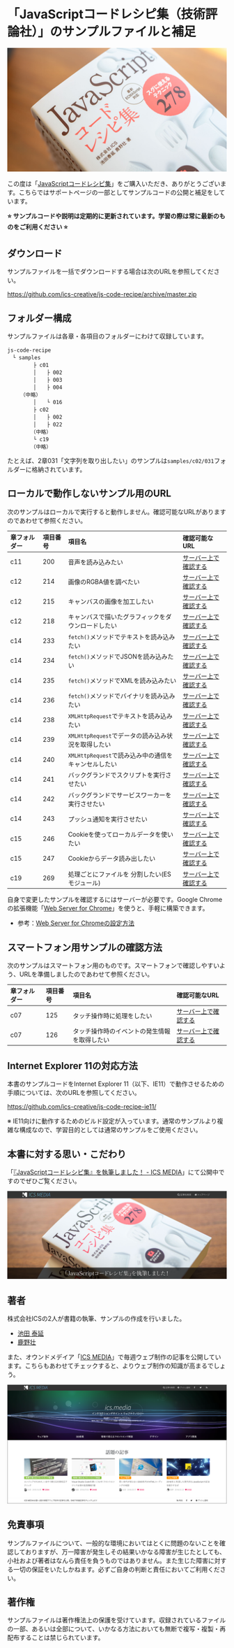 # 「JavaScriptコードレシピ集（技術評論社）」のサンプルファイルと補足

![](images/jscoderecipe-supoort.jpg)

この度は「[JavaScriptコードレシピ集](https://gihyo.jp/book/2019/978-4-297-10368-2)」をご購入いただき、ありがとうございます。こちらではサポートページの一部としてサンプルコードの公開と補足をしています。

**⭐
サンプルコードや説明は定期的に更新されています。学習の際は常に最新のものをご利用ください
⭐**

## ダウンロード

サンプルファイルを一括でダウンロードする場合は次のURLを参照してください。

https://github.com/ics-creative/js-code-recipe/archive/master.zip

## フォルダー構成

サンプルファイルは各章・各項目のフォルダーにわけて収録しています。

```
js-code-recipe
　└ samples
　　　　　├ c01
　　　　　│　　├ 002
　　　　　│　　├ 003
　　　　　│　　├ 004
　　　（中略）
　　　　　│　　└ 016
　　　　　├ c02
　　　　　│　　├ 002
　　　　　│　　├ 022
　　　　　（中略）
　　　　　└ c19
　　　　　（中略）
```

たとえば、2章031「文字列を取り出したい」のサンプルは`samples/c02/031`フォルダーに格納されています。

## ローカルで動作しないサンプル用のURL

次のサンプルはローカルで実行すると動作しません。確認可能なURLがありますのであわせて参照ください。

| 章フォルダー | 項目番号 | 項目名                                          | 確認可能なURL                                                                                  |
|:-----------|:--------|:-----------------------------------------------|:----------------------------------------------------------------------------------------------|
| c11        | 200     | 音声を読み込みたい                                | [サーバー上で確認する](https://ics-creative.github.io/js-code-recipe/samples/c11/200/index.html) |
| c12        | 214     | 画像のRGBA値を調べたい                            | [サーバー上で確認する](https://ics-creative.github.io/js-code-recipe/samples/c12/214/index.html) |
| c12        | 215     | キャンバスの画像を加工したい                        | [サーバー上で確認する](https://ics-creative.github.io/js-code-recipe/samples/c12/215/index.html) |
| c12        | 218     | キャンバスで描いたグラフィックをダウンロードしたい     | [サーバー上で確認する](https://ics-creative.github.io/js-code-recipe/samples/c12/218/index.html) |
| c14        | 233     | `fetch()`メソッドでテキストを読み込みたい           | [サーバー上で確認する](https://ics-creative.github.io/js-code-recipe/samples/c14/233/index.html) |
| c14        | 234     | `fetch()`メソッドでJSONを読み込みたい              | [サーバー上で確認する](https://ics-creative.github.io/js-code-recipe/samples/c14/234/index.html) |
| c14        | 235     | `fetch()`メソッドでXMLを読み込みたい               | [サーバー上で確認する](https://ics-creative.github.io/js-code-recipe/samples/c14/235/index.html) |
| c14        | 236     | `fetch()`メソッドでバイナリを読み込みたい           | [サーバー上で確認する](https://ics-creative.github.io/js-code-recipe/samples/c14/236/index.html) |
| c14        | 238     | `XMLHttpRequest`でテキストを読み込みたい           | [サーバー上で確認する](https://ics-creative.github.io/js-code-recipe/samples/c14/238/index.html) |
| c14        | 239     | `XMLHttpRequest`でデータの読み込み状況を取得したい  | [サーバー上で確認する](https://ics-creative.github.io/js-code-recipe/samples/c14/239/index.html) |
| c14        | 240     | `XMLHttpRequest`で読み込み中の通信をキャンセルしたい | [サーバー上で確認する](https://ics-creative.github.io/js-code-recipe/samples/c14/240/index.html) |
| c14        | 241     | バックグランドでスクリプトを実行させたい    | [サーバー上で確認する](https://ics-creative.github.io/js-code-recipe/samples/c14/241/index.html) |
| c14        | 242     | バックグランドでサービスワーカーを実行させたい    | [サーバー上で確認する](https://ics-creative.github.io/js-code-recipe/samples/c14/242/index.html) |
| c14        | 243     | プッシュ通知を実行させたい    | [サーバー上で確認する](https://ics-creative.github.io/js-code-recipe/samples/c14/243/index.html) |
| c15        | 246     | Cookieを使ってローカルデータを使いたい    | [サーバー上で確認する](https://ics-creative.github.io/js-code-recipe/samples/c15/246/index.html) |
| c15        | 247     | Cookieからデータ読み出したい    | [サーバー上で確認する](https://ics-creative.github.io/js-code-recipe/samples/c15/247/index.html) |
| c19        | 269     | 処理ごとにファイルを 分割したい(ESモジュール)    | [サーバー上で確認する](https://ics-creative.github.io/js-code-recipe/samples/c19/269/index.html) |

自身で変更したサンプルを確認するにはサーバーが必要です。Google
Chromeの拡張機能「[Web Server for Chrome](https://chrome.google.com/webstore/detail/web-server-for-chrome/ofhbbkphhbklhfoeikjpcbhemlocgigb)」を使うと、手軽に構築できます。

- 参考：[Web Server for Chromeの設定方法](https://twitter.com/tonkotsuboy_com/status/868397954532495360)

## スマートフォン用サンプルの確認方法

次のサンプルはスマートフォン用のものです。スマートフォンで確認しやすいよう、URLを準備しましたのであわせて参照ください。

| 章フォルダー | 項目番号 | 項目名                                 | 確認可能なURL                                                                                   |
|:-----------|:--------|:--------------------------------------|:----------------------------------------------------------------------------------------------|
| c07        | 125     | タッチ操作時に処理をしたい                | [サーバー上で確認する](https://ics-creative.github.io/js-code-recipe/samples/c07/125/index.html) |
| c07        | 126     | タッチ操作時のイベントの発生情報を取得したい | [サーバー上で確認する](https://ics-creative.github.io/js-code-recipe/samples/c07/126/index.html) |


## Internet Explorer 11の対応方法

本書のサンプルコードをInternet Explorer
11（以下、IE11）で動作させるための手順については、次のURLを参照してください。

https://github.com/ics-creative/js-code-recipe-ie11/

※
IE11向けに動作するためのビルド設定が入っています。通常のサンプルより複雑な構成なので、学習目的としては通常のサンプルをご使用ください。

## 本書に対する思い・こだわり

「[『JavaScriptコードレシピ集』を執筆しました！ - ICS MEDIA](https://ics.media/entry/19765)」にて公開中ですのでぜひご覧ください。

[![](images/ics-media-book.png)](https://ics.media/entry/19765)

## 著者

株式会社ICSの2人が書籍の執筆、サンプルの作成を行いました。

- [池田 泰延](https://twitter.com/clockmaker)
- [鹿野壮](https://twitter.com/tonkotsuboy_com)

また、オウンドメデイア「[ICS MEDIA](https://ics.media/)」で毎週ウェブ制作の記事を公開しています。こちらもあわせてチェックすると、よりウェブ制作の知識が高まるでしょう。

[![](images/ics-media.png)](https://ics.media/)

## 免責事項

サンプルファイルについて、一般的な環境においてはとくに問題のないことを確認しておりますが、万一障害が発生しその結果いかなる障害が生じたとしても、小社および著者はなんら責任を負うものではありません。また生じた障害に対する一切の保証をいたしかねます。必ずご自身の判断と責任においてご利用ください。

## 著作権

サンプルファイルは著作権法上の保護を受けています。収録されているファイルの一部、あるいは全部について、いかなる方法においても無断で複写・複製・再配布することは禁じられています。

